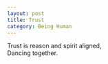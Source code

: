 ```yaml
---
layout: post
title: Trust
category: Being Human 
---
```


Trust is reason and spirit aligned,  
Dancing together.
